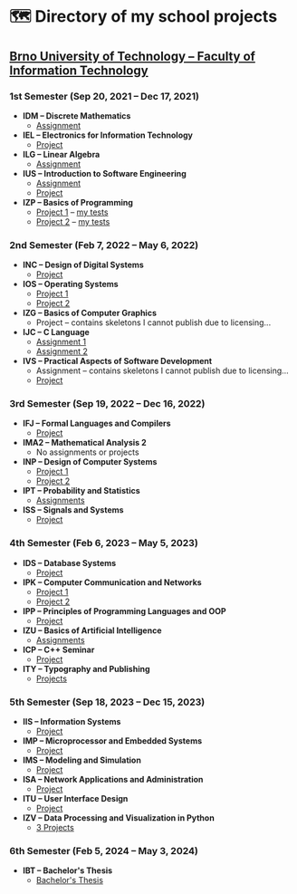 # 🗺️ Directory of my school projects

## [Brno University of Technology – Faculty of Information Technology](https://www.fit.vut.cz/.en)

### 1st Semester (Sep 20, 2021 – Dec 17, 2021)

- **IDM – Discrete Mathematics**
  - [Assignment](https://github.com/JosefKuchar/idm-hw)
- **IEL – Electronics for Information Technology**  
  - [Project](https://github.com/JosefKuchar/iel-projekt-1)
- **ILG – Linear Algebra**
  - [Assignment](https://github.com/JosefKuchar/ilg-hw)
- **IUS – Introduction to Software Engineering**
  - [Assignment](https://github.com/JosefKuchar/ius-hw)
  - [Project](https://github.com/JosefKuchar/ius-project)
- **IZP – Basics of Programming**
  - [Project 1](https://github.com/JosefKuchar/izp-projekt-1) – [my tests](https://gist.github.com/JosefKuchar/bb83284d309465bdf7d9353e26dfa6e8)
  - [Project 2](https://github.com/JosefKuchar/izp-projekt-2) – [my tests](https://github.com/JosefKuchar/tests-izp-projekt-2)

### 2nd Semester (Feb 7, 2022 – May 6, 2022)

- **INC – Design of Digital Systems**
  - [Project](https://github.com/JosefKuchar/inc-project)
- **IOS – Operating Systems**
  - [Project 1](https://github.com/JosefKuchar/ios-hw1/)
  - [Project 2](https://github.com/JosefKuchar/ios-hw2/)
- **IZG – Basics of Computer Graphics**
  - Project – contains skeletons I cannot publish due to licensing...
- **IJC – C Language**
  - [Assignment 1](https://github.com/JosefKuchar/ijc-hw1)
  - [Assignment 2](https://github.com/JosefKuchar/ijc-hw2)
- **IVS – Practical Aspects of Software Development**
  - Assignment – contains skeletons I cannot publish due to licensing...
  - [Project](https://github.com/JosefKuchar/ivs-project)

### 3rd Semester (Sep 19, 2022 – Dec 16, 2022)

- **IFJ – Formal Languages and Compilers**
  - [Project](https://github.com/JosefKuchar/ifj-project)
- **IMA2 – Mathematical Analysis 2**
  - No assignments or projects
- **INP – Design of Computer Systems**
  - [Project 1](https://github.com/JosefKuchar/inp-project1)
  - [Project 2](https://github.com/JosefKuchar/inp-project2)
- **IPT – Probability and Statistics**
  - [Assignments](https://github.com/JosefKuchar/ipt-hw)
- **ISS – Signals and Systems**
  - [Project](https://github.com/JosefKuchar/iss-project)

### 4th Semester (Feb 6, 2023 – May 5, 2023)

- **IDS – Database Systems**
  - [Project](https://github.com/JosefKuchar/ids-project)
- **IPK – Computer Communication and Networks**
  - [Project 1](https://github.com/JosefKuchar/ipk-project1)
  - [Project 2](https://github.com/JosefKuchar/ipk-project2)
- **IPP – Principles of Programming Languages and OOP**
  - [Project](https://github.com/JosefKuchar/ipp-project)
- **IZU – Basics of Artificial Intelligence**
  - [Assignments](https://github.com/JosefKuchar/izu-projects)
- **ICP – C++ Seminar**
  - [Project](https://github.com/JosefKuchar/icp-project)
- **ITY – Typography and Publishing**
  - [Projects](https://github.com/JosefKuchar/ity-hw)

### 5th Semester (Sep 18, 2023 – Dec 15, 2023)

- **IIS – Information Systems**
  - [Project](https://github.com/JosefKuchar/iis-project)
- **IMP – Microprocessor and Embedded Systems**
  - [Project](https://github.com/JosefKuchar/imp-project)
- **IMS – Modeling and Simulation**
  - [Project](https://github.com/JosefKuchar/ims-project)
- **ISA – Network Applications and Administration**
  - [Project](https://github.com/JosefKuchar/isa-project)
- **ITU – User Interface Design**
  - [Project](https://github.com/JosefKuchar/itu-project)
- **IZV – Data Processing and Visualization in Python**
  - [3 Projects](https://github.com/JosefKuchar/izv-project)

### 6th Semester (Feb 5, 2024 – May 3, 2024)

- **IBT – Bachelor's Thesis**
  - [Bachelor's Thesis](https://github.com/JosefKuchar/text2video)
